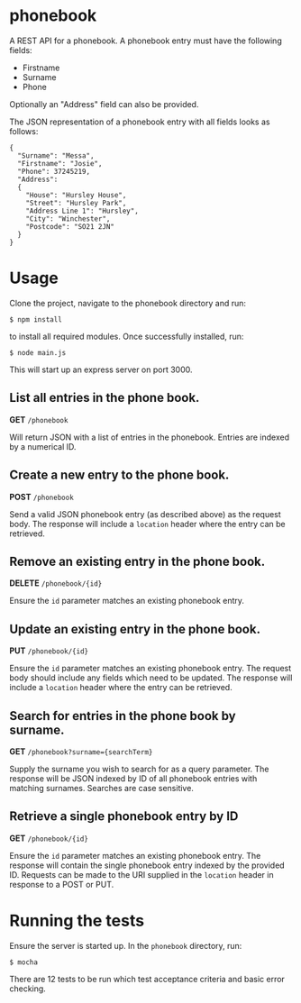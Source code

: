 # phonebook

A REST API for a phonebook. A phonebook entry must have the following fields:
* Firstname
* Surname
* Phone

Optionally an "Address" field can also be provided.

The JSON representation of a phonebook entry with all fields looks as follows:
```
{
  "Surname": "Messa",
  "Firstname": "Josie",
  "Phone": 37245219,
  "Address": 
  {
    "House": "Hursley House",
    "Street": "Hursley Park",
    "Address Line 1": "Hursley",
    "City": "Winchester",
    "Postcode": "SO21 2JN"
  }
}
```

# Usage

Clone the project, navigate to the phonebook directory and run:
```
$ npm install
```
to install all required modules. Once successfully installed, run:
```
$ node main.js
```
This will start up an express server on port 3000.

## List all entries in the phone book.
**GET** `/phonebook`

Will return JSON with a list of entries in the phonebook. Entries are indexed by a numerical ID.

## Create a new entry to the phone book.
**POST** `/phonebook`

Send a valid JSON phonebook entry (as described above) as the request body. The response will include a `location` header where the entry can be retrieved.

## Remove an existing entry in the phone book.
**DELETE** `/phonebook/{id}`

Ensure the `id` parameter matches an existing phonebook entry.

## Update an existing entry in the phone book.
**PUT** `/phonebook/{id}`

Ensure the `id` parameter matches an existing phonebook entry. The request body should include any fields which need to be updated. The response will include a `location` header where the entry can be retrieved.

## Search for entries in the phone book by surname.
**GET** `/phonebook?surname={searchTerm}`

Supply the surname you wish to search for as a query parameter. The response will be JSON indexed by ID of all phonebook entries with matching surnames. Searches are case sensitive.

## Retrieve a single phonebook entry by ID
**GET** `/phonebook/{id}`

Ensure the `id` parameter matches an existing phonebook entry. The response will contain the single phonebook entry indexed by the provided ID. Requests can be made to the URI supplied in the `location` header in response to a POST or PUT.

# Running the tests
Ensure the server is started up. In the `phonebook` directory, run:
```
$ mocha
```
There are 12 tests to be run which test acceptance criteria and basic error checking.
